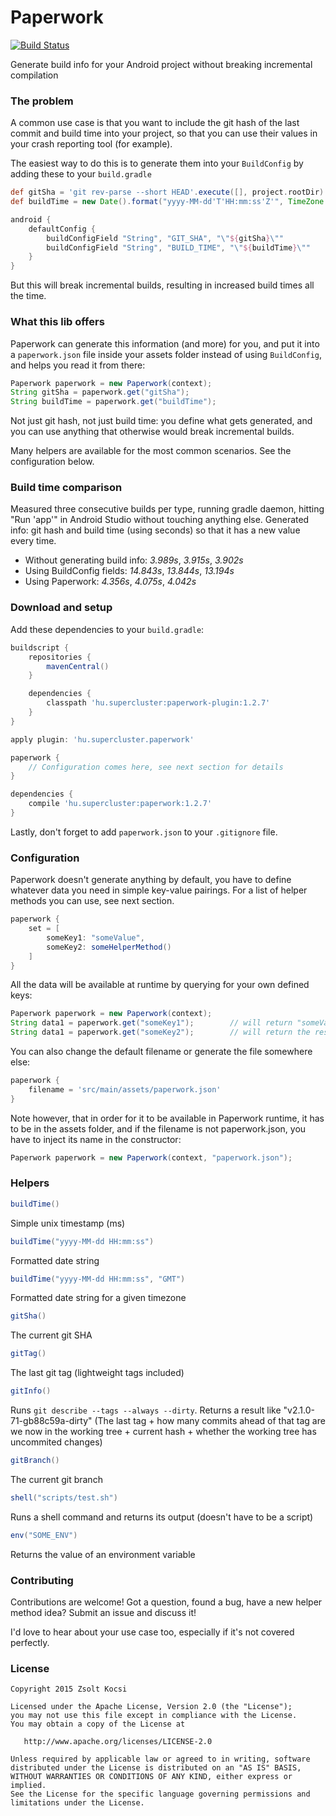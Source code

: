 # Paperwork
[![Build Status](https://travis-ci.org/zsoltk/paperwork.svg?branch=master)](https://travis-ci.org/zsoltk/paperwork)

Generate build info for your Android project without breaking incremental compilation

### The problem
A common use case is that you want to include the git hash of the last commit and build time into your project, so that you can use their values in your crash reporting tool (for example).

The easiest way to do this is to generate them into your ```BuildConfig``` by adding these to your ```build.gradle```

```groovy
def gitSha = 'git rev-parse --short HEAD'.execute([], project.rootDir).text.trim()
def buildTime = new Date().format("yyyy-MM-dd'T'HH:mm:ss'Z'", TimeZone.getTimeZone("UTC"))

android {
    defaultConfig {
        buildConfigField "String", "GIT_SHA", "\"${gitSha}\""
        buildConfigField "String", "BUILD_TIME", "\"${buildTime}\""
    }
}
```

But this will break incremental builds, resulting in increased build times all the time.


### What this lib offers
Paperwork can generate this information (and more) for you, and put it into a ```paperwork.json``` file inside your assets folder instead of using ```BuildConfig```, and helps you read it from there:

```java
Paperwork paperwork = new Paperwork(context);
String gitSha = paperwork.get("gitSha");
String buildTime = paperwork.get("buildTime");
```

Not just git hash, not just build time: you define what gets generated, and you can use anything that otherwise would break incremental builds.

Many helpers are available for the most common scenarios. See the configuration below.

### Build time comparison
Measured three consecutive builds per type, running gradle daemon, hitting "Run 'app'" in Android Studio without touching anything else. Generated info: git hash and build time (using seconds) so that it has a new value every time.

* Without generating build info: *3.989s*, *3.915s*, *3.902s*
* Using BuildConfig fields: *14.843s*, *13.844s*, *13.194s*
* Using Paperwork: *4.356s*, *4.075s*, *4.042s*

### Download and setup
Add these dependencies to your ```build.gradle```:

```groovy
buildscript {
    repositories {
        mavenCentral()
    }

    dependencies {
        classpath 'hu.supercluster:paperwork-plugin:1.2.7'
    }
}

apply plugin: 'hu.supercluster.paperwork'

paperwork {
    // Configuration comes here, see next section for details
}

dependencies {
    compile 'hu.supercluster:paperwork:1.2.7'
}
```

Lastly, don't forget to add ```paperwork.json``` to your ```.gitignore``` file.

### Configuration
Paperwork doesn't generate anything by default, you have to define whatever data you need in simple key-value pairings. For a list of helper methods you can use, see next section.

```groovy
paperwork {
    set = [
        someKey1: "someValue",
        someKey2: someHelperMethod()
    ]
}
```

All the data will be available at runtime by querying for your own defined keys:

```java
Paperwork paperwork = new Paperwork(context);
String data1 = paperwork.get("someKey1");        // will return "someValue"
String data1 = paperwork.get("someKey2");        // will return the result of someHelperMethod()
```

You can also change the default filename or generate the file somewhere else:

```groovy
paperwork {
    filename = 'src/main/assets/paperwork.json'
}
```

Note however, that in order for it to be available in Paperwork runtime,
it has to be in the assets folder, and if the filename is not
paperwork.json, you have to inject its name in the constructor:

```java
Paperwork paperwork = new Paperwork(context, "paperwork.json");
```


### Helpers

```groovy
buildTime()
```
Simple unix timestamp (ms)


```groovy
buildTime("yyyy-MM-dd HH:mm:ss")
```
Formatted date string


```groovy
buildTime("yyyy-MM-dd HH:mm:ss", "GMT")
```
Formatted date string for a given timezone


```groovy
gitSha()
```
The current git SHA


```groovy
gitTag()
```
The last git tag (lightweight tags included)


```groovy
gitInfo()
```
Runs ```git describe --tags --always --dirty```. Returns a result like "v2.1.0-71-gb88c59a-dirty"
(The last tag + how many commits ahead of that tag are we now in the working tree + current hash + whether the working tree has uncommited changes)


```groovy
gitBranch()
```
The current git branch

```groovy
shell("scripts/test.sh")
```
Runs a shell command and returns its output (doesn't have to be a script)


```groovy
env("SOME_ENV")
```
Returns the value of an environment variable


### Contributing

Contributions are welcome! Got a question, found a bug, have a new helper method idea? Submit an issue and discuss it!

I'd love to hear about your use case too, especially if it's not covered perfectly.


### License

    Copyright 2015 Zsolt Kocsi

    Licensed under the Apache License, Version 2.0 (the "License");
    you may not use this file except in compliance with the License.
    You may obtain a copy of the License at

       http://www.apache.org/licenses/LICENSE-2.0

    Unless required by applicable law or agreed to in writing, software
    distributed under the License is distributed on an "AS IS" BASIS,
    WITHOUT WARRANTIES OR CONDITIONS OF ANY KIND, either express or implied.
    See the License for the specific language governing permissions and
    limitations under the License.
